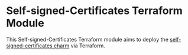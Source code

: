 # Self-signed-Certificates Terraform Module 

This Self-signed-Certificates Terraform module aims to deploy the [self-signed-certificates charm](https://charmhub.io/self-signed-certificates?channel=latest/beta) via Terraform.
